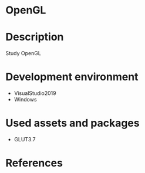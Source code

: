 # OpenGL
# **Description**
Study OpenGL

# **Development environment**
- VisualStudio2019
- Windows

  
# **Used assets and packages**
- GLUT3.7

# **References**
